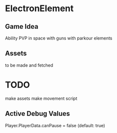 # ElectronElement
## Game Idea
Ability PVP in space with guns with parkour elements
## Assets
to be made and fetched
# TODO
make assets
make movement script

## Active Debug Values
Player.PlayerData.canPause = false (default: true)